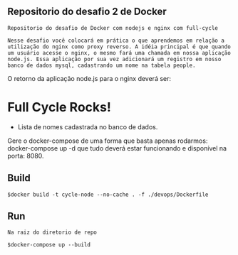 ## Repositorio do desafio 2 de Docker
    Repositorio do desafio de Docker com nodejs e nginx com full-cycle

    Nesse desafio você colocará em prática o que aprendemos em relação a utilização do nginx como proxy reverso. A idéia principal é que quando um usuário acesse o nginx, o mesmo fará uma chamada em nossa aplicação node.js. Essa aplicação por sua vez adicionará um registro em nosso banco de dados mysql, cadastrando um nome na tabela people.

O retorno da aplicação node.js para o nginx deverá ser:

<h1>Full Cycle Rocks!</h1>

- Lista de nomes cadastrada no banco de dados.

Gere o docker-compose de uma forma que basta apenas rodarmos: docker-compose up -d que tudo deverá estar funcionando e disponível na porta: 8080.


## Build
    $docker build -t cycle-node --no-cache . -f ./devops/Dockerfile

## Run 
    Na raiz do diretorio de repo

    $docker-compose up --build
